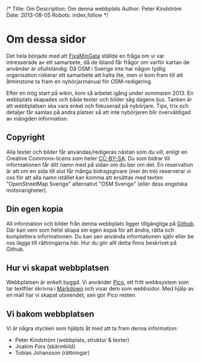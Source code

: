 /*
Title: Om
Description: Om denna webbplats
Author: Peter Kindström
Date: 2013-08-05
Robots: index,follow
*/

# Om dessa sidor
Det hela började med att [FixaMinGata](http://fixamingata.se) ställde en fråga om vi var intresserade av ett samarbete, då de ibland får frågor om varför kartan de använder är ofullständig. Då OSM i Sverige inte har någon tydlig organisation riskerar ett samarbete att halta lite, men vi kom fram till att åtminstone ta fram en nybörjarmanual för OSM-redigering.

Efter en trög start på wikin, kom så arbetet igång under sommaren 2013. En webbplats skapades och både texter och bilder såg dagens ljus. Tanken är att webbplatsen ska vara enkel och fokuserad på nybörjare. Tips, trix och detaljer får samlas på andra platser så att inte nybörjaren blir överväldigad av mängden information.


## Copyright
Alla texter och bilder får användas/redigeras nästan som du vill, enligt en Creative Commons-licens som heter [CC-BY-SA](http://creativecommons.org/licenses/by-sa/3.0/deed.sv). Du som bidrar till informationen får ditt namn med på sidan om du ber om det. En reservation är att om en sida till slut får många bidragsgivare (mer än tre) reserverar vi oss för att alla namn istället kan komma att ersättas med texten "OpenStreetMap Sverige" alternativt "OSM Sverige" (eller dess engelska motsvarigheter).


## Din egen kopia
All information och bilder från denna webbplats ligger tillgängliga på [Github](https://github.com/mekanoid/OSMstart). Där kan vem som helst skapa sin egen kopia för att ändra, rätta och komplettera informationen. Du kan sen använda informationen själv eller be oss lägga till rättningarna här. Hur du gör allt detta finns beskrivet på Github.


## Hur vi skapat webbplatsen
Webbplatsen är enkelt byggd. Vi använder [Pico](http://pico.dev7studios.com/), ett fritt webbsystem som tar textfiler skrivna i [Markdown](http://daringfireball.net/projects/markdown/) och visar dem som webbsidor. Med hjälp av en mall har vi skapat utseendet, sen gör Pico resten.


## Vi bakom webbplatsen
Vi är några stycken som hjälpts åt med att ta fram denna information:

- Peter Kindström (webbplats, struktur & texter)
- Joakim Fors (skärmbild)
- Tobias Johansson (rättningar)
